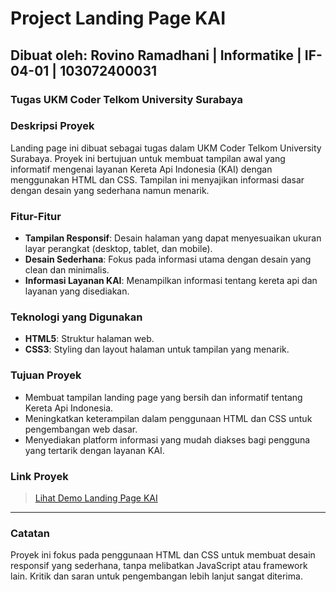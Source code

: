 # Project Landing Page KAI
## Dibuat oleh: Rovino Ramadhani | Informatike | IF-04-01 | 103072400031
### Tugas UKM Coder Telkom University Surabaya

### Deskripsi Proyek
Landing page ini dibuat sebagai tugas dalam UKM Coder Telkom University Surabaya. Proyek ini bertujuan untuk membuat tampilan awal yang informatif mengenai layanan Kereta Api Indonesia (KAI) dengan menggunakan HTML dan CSS. Tampilan ini menyajikan informasi dasar dengan desain yang sederhana namun menarik.

### Fitur-Fitur
- **Tampilan Responsif**: Desain halaman yang dapat menyesuaikan ukuran layar perangkat (desktop, tablet, dan mobile).
- **Desain Sederhana**: Fokus pada informasi utama dengan desain yang clean dan minimalis.
- **Informasi Layanan KAI**: Menampilkan informasi tentang kereta api dan layanan yang disediakan.

### Teknologi yang Digunakan
- **HTML5**: Struktur halaman web.
- **CSS3**: Styling dan layout halaman untuk tampilan yang menarik.

### Tujuan Proyek
- Membuat tampilan landing page yang bersih dan informatif tentang Kereta Api Indonesia.
- Meningkatkan keterampilan dalam penggunaan HTML dan CSS untuk pengembangan web dasar.
- Menyediakan platform informasi yang mudah diakses bagi pengguna yang tertarik dengan layanan KAI.

### Link Proyek
> [Lihat Demo Landing Page KAI](http://kai.rovinoramadhani.com)

---

### Catatan
Proyek ini fokus pada penggunaan HTML dan CSS untuk membuat desain responsif yang sederhana, tanpa melibatkan JavaScript atau framework lain. Kritik dan saran untuk pengembangan lebih lanjut sangat diterima.
